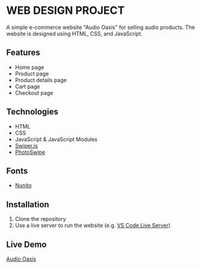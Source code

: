 # WEB DESIGN PROJECT

A simple e-commerce website "Audio Oasis" for selling audio products. The website is designed using HTML, CSS, and JavaScript.

## Features

- Home page
- Product page
- Product details page
- Cart page
- Checkout page

## Technologies

- HTML
- CSS
- JavaScript & JavaScript Modules
- [Swiper.js](https://swiperjs.com/)
- [PhotoSwipe](https://photoswipe.com/)

## Fonts

- [Nunito](https://fonts.google.com/specimen/Nunito)

## Installation

1. Clone the repository
2. Use a live server to run the website (e.g. [VS Code Live Server](https://marketplace.visualstudio.com/items?itemName=ritwickdey.LiveServer))

## Live Demo

[Audio Oasis](https://lazynora.github.io/TKW/)
